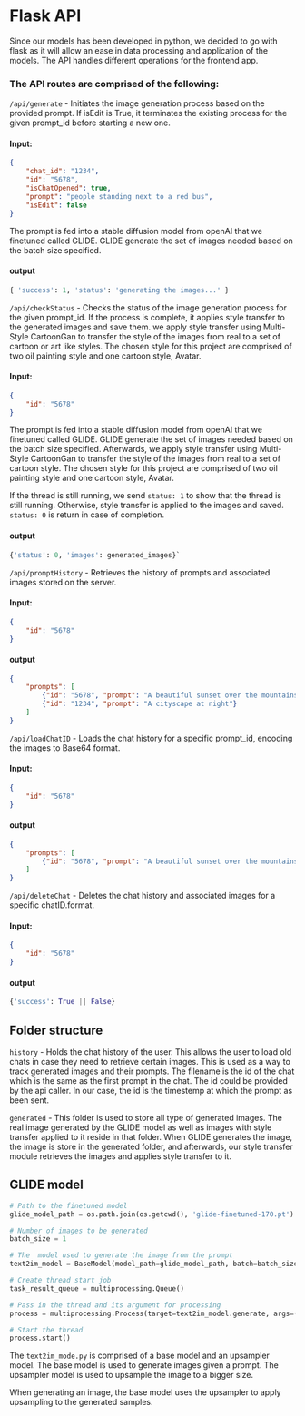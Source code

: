 # Flask API
Since our models has been developed in python, we decided to go with flask as it
will allow an ease in data processing and application of the models. The API
handles different operations for the frontend app.

### The API routes are comprised of the following:

`/api/generate` -  Initiates the image generation process based on the provided
prompt. If isEdit is True, it terminates the existing process for the given
prompt_id before starting a new one.

#### Input:
```json
{
    "chat_id": "1234",
    "id": "5678",
    "isChatOpened": true,
    "prompt": "people standing next to a red bus",
    "isEdit": false
}
```

The prompt is fed into a stable diffusion model from openAI that we finetuned
called GLIDE. GLIDE generate the set of images needed based on the batch size
specified.

#### output
```python
{ 'success': 1, 'status': 'generating the images...' }
```

`/api/checkStatus` -  Checks the status of the image generation process for the
given prompt_id. If the process is complete, it applies style transfer to the
generated images and save them. we apply style transfer using Multi-Style CartoonGan to
transfer the style of the images from real to a set of cartoon or art like styles. The
chosen style for this project are comprised of two oil painting style and one
cartoon style, Avatar.

#### Input:
```json
{
    "id": "5678"
}
```
The prompt is fed into a stable diffusion model from openAI that we finetuned
called GLIDE. GLIDE generate the set of images needed based on the batch size
specified. Afterwards, we apply style transfer using Multi-Style CartoonGan to
transfer the style of the images from real to a set of cartoon style. The
chosen style for this project are comprised of two oil painting style and one
cartoon style, Avatar.

If the thread is still running, we send `status: 1` to show that the thread is
still running. Otherwise, style transfer is applied to the images and saved.
`status: 0` is return in case of completion.
#### output
```python
{'status': 0, 'images': generated_images}`
```


`/api/promptHistory` -  Retrieves the history of prompts and associated images stored on the server.
#### Input:
```json
{
    "id": "5678"
}
```
#### output
```json
{
    "prompts": [
        {"id": "5678", "prompt": "A beautiful sunset over the mountains"},
        {"id": "1234", "prompt": "A cityscape at night"}
    ]
}
```

`/api/loadChatID` -  Loads the chat history for a specific prompt_id, encoding the images to Base64 format.
#### Input:
```json
{
    "id": "5678"
}
```
#### output
```json
{
    "prompts": [
        {"id": "5678", "prompt": "A beautiful sunset over the mountains", "images": ["5678_0.jpg", "5678_0_fake_1.jpg", "5678_0_fake_2.jpg", "5678_0_fake_3.jpg"]},
    ]
}
```

`/api/deleteChat` -   Deletes the chat history and associated images for a specific chatID.format.
#### Input:
```json
{
    "id": "5678"
}
```
#### output
```python
{'success': True || False}
```

## Folder structure
`history` - Holds the chat history of the user. This allows the user to load
old chats in case they need to retrieve certain images. This is used as a way
to track generated images and their prompts. The filename is the id of the
chat which is the same as the first prompt in the chat. The id could be
provided by the api caller. In our case, the id is the timestemp at which the
prompt as been sent.

`generated` - This folder is used to store all type of generated images. The
real image generated by the GLIDE model as well as images with style transfer
applied to it reside in that folder. When GLIDE generates the image, the image
is store in the generated folder, and afterwards, our style transfer module
retrieves the images and applies style transfer to it.

## GLIDE model
```python
# Path to the finetuned model 
glide_model_path = os.path.join(os.getcwd(), 'glide-finetuned-170.pt')

# Number of images to be generated
batch_size = 1      

# The  model used to generate the image from the prompt
text2im_model = BaseModel(model_path=glide_model_path, batch=batch_size)

# Create thread start job
task_result_queue = multiprocessing.Queue()

# Pass in the thread and its argument for processing
process = multiprocessing.Process(target=text2im_model.generate, args=(prompt, task_result_queue, str(prompt_id)))

# Start the thread
process.start()
```

The `text2im_mode.py` is comprised of a base model and an upsampler model. The
base model is used to generate images given a prompt. The upsampler model is
used to upsample the image to a bigger size. 

When generating an image, the base model uses the upsampler to apply upsampling
to the generated samples.

<!-- ## Table of Contents
- [Installation](#installation)
- [Usage](#usage)
- [Features](#features)
- [Contributing](#contributing)
- [License](#license) -->
